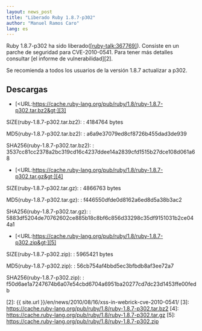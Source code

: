 ```yaml
---
layout: news_post
title: "Liberado Ruby 1.8.7-p302"
author: "Manuel Ramos Caro"
lang: es
---
```


Ruby 1.8.7-p302 ha sido liberado([\[ruby-talk:367769\]][1]). Consiste en
un parche de seguridad para CVE-2010-0541. Para tener más detalles
consultar [el informe de vulnerabilidad][2].

Se recomienda a todos los usuarios de la versión 1.8.7 actualizar a
p302.

## Descargas

* [&lt;URL:https://cache.ruby-lang.org/pub/ruby/1.8/ruby-1.8.7-p302.tar.bz2&gt;][3]

SIZE(ruby-1.8.7-p302.tar.bz2):
: 4184764 bytes

MD5(ruby-1.8.7-p302.tar.bz2):
: a6a9e37079ed8cf8726b455dad3de939

SHA256(ruby-1.8.7-p302.tar.bz2):
: 3537cc81cc2378a2bc319cd16c4237ddee14a2839cfd1515b27dce108d061a68

* [&lt;URL:https://cache.ruby-lang.org/pub/ruby/1.8/ruby-1.8.7-p302.tar.gz&gt;][4]

SIZE(ruby-1.8.7-p302.tar.gz):
: 4866763 bytes

MD5(ruby-1.8.7-p302.tar.gz):
: f446550dfde0d8162a6ed8d5a38b3ac2

SHA256(ruby-1.8.7-p302.tar.gz):
: 5883df5204de70762602ce885b18c8bf6c856d33298c35df9151031b2ce044a1

* [&lt;URL:https://cache.ruby-lang.org/pub/ruby/1.8/ruby-1.8.7-p302.zip&gt;][5]

SIZE(ruby-1.8.7-p302.zip):
: 5965421 bytes

MD5(ruby-1.8.7-p302.zip):
: 56cb754af4bbd5ec3bfbdb8af3ee72a7

SHA256(ruby-1.8.7-p302.zip):
: f50d6ae1a7247674b6a07e54cbd6704a6951ba20277cd7dc23d1453ffe00fedb



[1]: http://blade.nagaokaut.ac.jp/cgi-bin/scat.rb/ruby/ruby-talk/367769
[2]: {{ site.url }}/en/news/2010/08/16/xss-in-webrick-cve-2010-0541/
[3]: https://cache.ruby-lang.org/pub/ruby/1.8/ruby-1.8.7-p302.tar.bz2
[4]: https://cache.ruby-lang.org/pub/ruby/1.8/ruby-1.8.7-p302.tar.gz
[5]: https://cache.ruby-lang.org/pub/ruby/1.8/ruby-1.8.7-p302.zip
